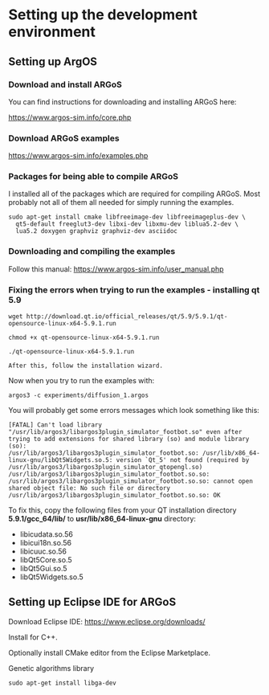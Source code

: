 
# Setting up the development environment

## Setting up ArgOS

### Download and install ARGoS

You can find instructions for downloading and installing ARGoS here:

https://www.argos-sim.info/core.php

### Download ARGoS examples

https://www.argos-sim.info/examples.php

### Packages for being able to compile ARGoS

I installed all of the packages which are required for compiling ARGoS. Most probably not all of them all needed for simply running the examples.

```
sudo apt-get install cmake libfreeimage-dev libfreeimageplus-dev \
  qt5-default freeglut3-dev libxi-dev libxmu-dev liblua5.2-dev \
  lua5.2 doxygen graphviz graphviz-dev asciidoc
```

### Downloading and compiling the examples

Follow this manual: https://www.argos-sim.info/user_manual.php

### Fixing the errors when trying to run the examples - installing qt 5.9

```
wget http://download.qt.io/official_releases/qt/5.9/5.9.1/qt-opensource-linux-x64-5.9.1.run

chmod +x qt-opensource-linux-x64-5.9.1.run

./qt-opensource-linux-x64-5.9.1.run

After this, follow the installation wizard.
```

Now when you try to run the examples with:
```
argos3 -c experiments/diffusion_1.argos
```
You will probably get some errors messages which look something like this:

```
[FATAL] Can't load library "/usr/lib/argos3/libargos3plugin_simulator_footbot.so" even after trying to add extensions for shared library (so) and module library (so): 
/usr/lib/argos3/libargos3plugin_simulator_footbot.so: /usr/lib/x86_64-linux-gnu/libQt5Widgets.so.5: version `Qt_5' not found (required by /usr/lib/argos3/libargos3plugin_simulator_qtopengl.so)
/usr/lib/argos3/libargos3plugin_simulator_footbot.so.so: /usr/lib/argos3/libargos3plugin_simulator_footbot.so.so: cannot open shared object file: No such file or directory
/usr/lib/argos3/libargos3plugin_simulator_footbot.so.so: OK
```

To fix this, copy the following files from your QT installation directory **5.9.1/gcc_64/lib/** to **usr/lib/x86_64-linux-gnu** directory:
 
 - libicudata.so.56  
 - libicui18n.so.56  
 - libicuuc.so.56  
 - libQt5Core.so.5  
 - libQt5Gui.so.5  
 - libQt5Widgets.so.5

## Setting up Eclipse IDE for ARGoS

Download Eclipse IDE: https://www.eclipse.org/downloads/

Install for C++.

Optionally install CMake editor from the Eclipse Marketplace.

Genetic algorithms library
```
sudo apt-get install libga-dev
```

